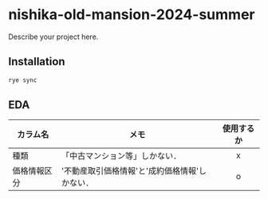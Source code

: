 # nishika-old-mansion-2024-summer

Describe your project here.

## Installation

```sh
rye sync
```

## EDA

| カラム名 | メモ | 使用するか |
| --- | --- | :---: |
| 種類 | 「中古マンション等」しかない． | x |
| 価格情報区分 | '不動産取引価格情報'と'成約価格情報'しかない． | o |
